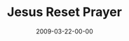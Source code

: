 ---
layout: message
category: message
series: "Reset"
title: "Jesus Reset Prayer"
date: 2009-03-22-00-00
message_id: 555
---